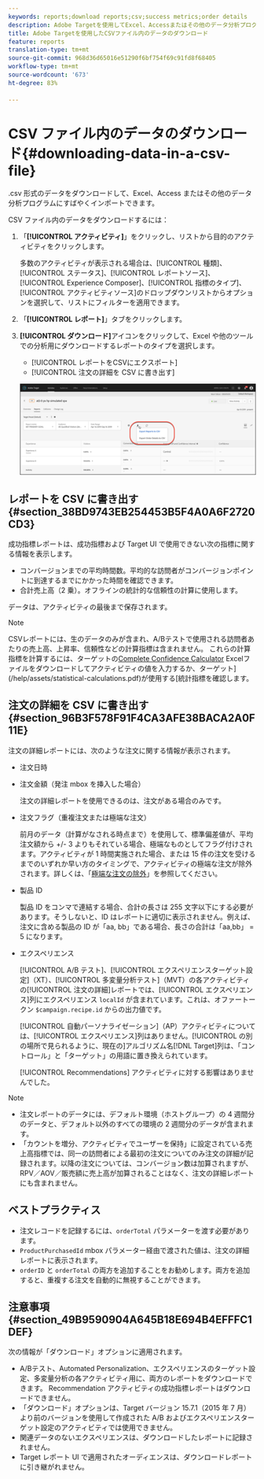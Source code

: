 ```yaml
---
keywords: reports;download reports;csv;success metrics;order details
description: Adobe Targetを使用してExcel、Accessまたはその他のデータ分析プログラムにすばやくインポートするには、.csv形式のデータをダウンロードします。
title: Adobe Targetを使用したCSVファイル内のデータのダウンロード
feature: reports
translation-type: tm+mt
source-git-commit: 968d36d65016e51290f6bf754f69c91fd8f68405
workflow-type: tm+mt
source-wordcount: '673'
ht-degree: 83%

---
```



# CSV ファイル内のデータのダウンロード{#downloading-data-in-a-csv-file}

.csv 形式のデータをダウンロードして、Excel、Access またはその他のデータ分析プログラムにすばやくインポートできます。

CSV ファイル内のデータをダウンロードするには：

1. 「**[!UICONTROL アクティビティ]**」をクリックし、リストから目的のアクティビティをクリックします。

   多数のアクティビティが表示される場合は、[!UICONTROL 種類]、[!UICONTROL ステータス]、[!UICONTROL レポートソース]、[!UICONTROL Experience Composer]、[!UICONTROL 指標のタイプ]、[!UICONTROL アクティビティソース]のドロップダウンリストからオプションを選択して、リストにフィルターを適用できます。

1. 「**[!UICONTROL レポート]**」タブをクリックします。
1. **[!UICONTROL ダウンロード]**&#x200B;アイコンをクリックして、Excel や他のツールでの分析用にダウンロードするレポートのタイプを選択します。

   * [!UICONTROL レポートをCSVにエクスポート]
   * [!UICONTROL 注文の詳細を CSV に書き出す]

   ![ダウンロードオプション](/help/c-reports/assets/download-options.png)

## レポートを CSV に書き出す {#section_38BD9743EB254453B5F4A0A6F2720CD3}

成功指標レポートは、成功指標および Target UI で使用できない次の指標に関する情報を表示します。

* コンバージョンまでの平均時間数。平均的な訪問者がコンバージョンポイントに到達するまでにかかった時間を確認できます。
* 合計売上高（2 乗）。オフラインの統計的な信頼性の計算に使用します。

データは、アクティビティの最後まで保存されます。

>[!NOTE]
>
>CSVレポートには、生のデータのみが含まれ、A/Bテストで使用される訪問者あたりの売上高、上昇率、信頼性などの計算指標は含まれません。 これらの計算指標を計算するには、ターゲットの[Complete Confidence Calculator](/help/assets/complete_confidence_calculator.xlsx) Excelファイルをダウンロードしてアクティビティの値を入力するか、ターゲット](/help/assets/statistical-calculations.pdf)が使用する[統計指標を確認します。

## 注文の詳細を CSV に書き出す {#section_96B3F578F91F4CA3AFE38BACA2A0F11E}

注文の詳細レポートには、次のような注文に関する情報が表示されます。

* 注文日時
* 注文金額（発注 mbox を挿入した場合）

   注文の詳細レポートを使用できるのは、注文がある場合のみです。

* 注文フラグ（重複注文または極端な注文）

   前月のデータ（計算がなされる時点まで）を使用して、標準偏差値が、平均注文額から +/- 3 よりもそれている場合、極端なものとしてフラグ付けされます。アクティビティが 1 時間実施された場合、または 15 件の注文を受けるまでのいずれか早い方のタイミングで、アクティビティの極端な注文が除外されます。詳しくは、「[極端な注文の除外](/help/c-reports/c-report-settings/excluding-extreme-orders.md#task_2AE7743FFCDD466DAEEB720BE5F33DAA)」を参照してください。

* 製品 ID

   製品 ID をコンマで連結する場合、合計の長さは 255 文字以下にする必要があります。そうしないと、ID はレポートに適切に表示されません。例えば、注文に含める製品の ID が「aa, bb」である場合、長さの合計は「aa,bb」 = 5 になります。

* エクスペリエンス

   [!UICONTROL A/B テスト]、[!UICONTROL エクスペリエンスターゲット設定]（XT）、[!UICONTROL 多変量分析テスト]（MVT）の各アクティビティの[!UICONTROL 注文の詳細]レポートでは、[!UICONTROL エクスペリエンス]列にエクスペリエンス `localId` が含まれています。これは、オファートークン `$campaign.recipe.id` からの出力値です。

   [!UICONTROL 自動パーソナライゼーション]（AP）アクティビティについては、[!UICONTROL エクスペリエンス]列はありません。[!UICONTROL  の別の場所で見られるように、現在の]アルゴリズム名[!DNL Target]列は、「コントロール」と「ターゲット」の用語に置き換えられています。

   [!UICONTROL Recommendations] アクティビティに対する影響はありませんでした。

>[!NOTE]
>
>* 注文レポートのデータには、デフォルト環境（ホストグループ）の 4 週間分のデータと、デフォルト以外のすべての環境の 2 週間分のデータが含まれます。
>* 「カウントを増分、アクティビティでユーザーを保持」に設定されている売上高指標では、同一の訪問者による最初の注文についてのみ注文の詳細が記録されます。以降の注文については、コンバージョン数は加算されますが、RPV／AOV／販売額に売上高が加算されることはなく、注文の詳細レポートにも含まれません。


## ベストプラクティス

* 注文レコードを記録するには、`orderTotal` パラメーターを渡す必要があります。
* `ProductPurchasedId` mbox パラメーター経由で渡された値は、注文の詳細レポートに表示されます。
* `orderID` と `orderTotal` の両方を追加することをお勧めします。両方を追加すると、重複する注文を自動的に無視することができます。

## 注意事項 {#section_49B9590904A645B18E694B4EFFFC1DEF}

次の情報が「ダウンロード」オプションに適用されます。

* A/Bテスト、Automated Personalization、エクスペリエンスのターゲット設定、多変量分析の各アクティビティ用に、両方のレポートをダウンロードできます。 Recommendation アクティビティの成功指標レポートはダウンロードできません。
* 「ダウンロード」オプションは、Target バージョン 15.7.1（2015 年 7 月）より前のバージョンを使用して作成された A/B およびエクスペリエンスターゲット設定のアクティビティでは使用できません。
* 関連データのないエクスペリエンスは、ダウンロードしたレポートに記録されません。
* Target レポート UI で適用されたオーディエンスは、ダウンロードレポートに引き継がれません。
